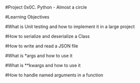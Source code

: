 #Project 0x0C. Python - Almost a circle

#Learning Objectives

#What is Unit testing and how to implement it in a large project

#How to serialize and deserialize a Class

#How to write and read a JSON file

#What is *args and how to use it

#What is **kwargs and how to use it

#How to handle named arguments in a function
